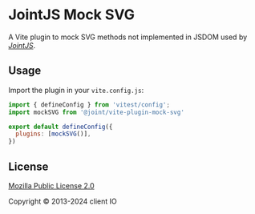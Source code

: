 # JointJS Mock SVG

A Vite plugin to mock SVG methods not implemented in JSDOM used by *[JointJS](https://www.jointjs.com/)*.

## Usage

Import the plugin in your `vite.config.js`:

```js
import { defineConfig } from 'vitest/config';
import mockSVG from '@joint/vite-plugin-mock-svg'

export default defineConfig({
  plugins: [mockSVG()],
})
```

## License

[Mozilla Public License 2.0](https://www.mozilla.org/en-US/MPL/2.0/)

Copyright © 2013-2024 client IO
